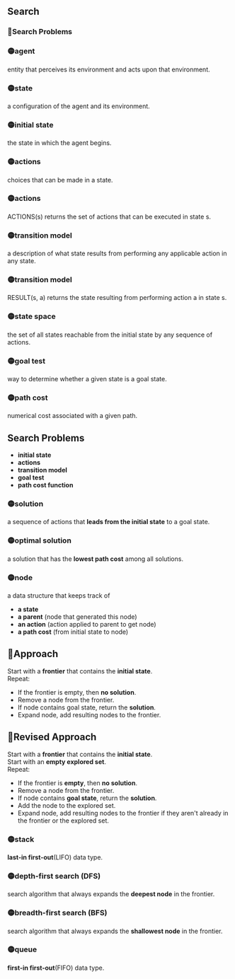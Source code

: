 ## Search

### 🔴Search Problems

### 🟡agent
entity that perceives its environment and acts upon that environment.

### 🟡state
a configuration of the agent and its environment.

### 🟡initial state
the state in which the agent begins.

### 🟡actions
choices that can be made in a state.

### 🟡actions
ACTIONS(s) returns the set of actions that can be executed in state s.

### 🟡transition model
a description of what state results from performing any applicable action in any state.

### 🟡transition model
RESULT(s, a) returns the state resulting from performing action a in state s.

### 🟡state space
the set of all states reachable from the initial state by any sequence of actions.

### 🟡goal test
way to determine whether a given state is a goal state.

### 🟡path cost
numerical cost associated with a given path.


## Search Problems

  - **initial state**
  - **actions**
  - **transition model**
  - **goal test**
  - **path cost function**


### 🟡solution
a sequence of actions that **leads from the initial state** to a goal state.

### 🟡optimal solution
a solution that has the **lowest path cost** among all solutions.

### 🟡node
a data structure that keeps track of
  - **a state**
  - **a parent** (node that generated this node)
  - **an action** (action applied to parent to get node)
  - **a path cost** (from initial state to node)


## 🔴Approach

Start with a **frontier** that contains the **initial state**.\
Repeat:
  - If the frontier is empty, then **no solution**.
  - Remove a node from the frontier.
  - If node contains goal state, return the **solution**.
  - Expand node, add resulting nodes to the frontier.


## 🔴Revised Approach

Start with a **frontier** that contains the **initial state**.\
Start with an **empty explored set**.\
Repeat:
  - If the frontier is **empty**, then **no solution**.
  - Remove a node from the frontier.
  - If node contains **goal state**, return the **solution**.
  - Add the node to the explored set.
  - Expand node, add resulting nodes to the frontier if they aren't already in the frontier or the explored set.

### 🟡stack
**last-in first-out**(LIFO) data type.

### 🟡depth-first search (DFS)
search algorithm that always expands the **deepest node** in the frontier.

### 🟡breadth-first search (BFS)
search algorithm that always expands the **shallowest node** in the frontier.

### 🟡queue
**first-in first-out**(FIFO) data type.
